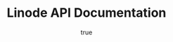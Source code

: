 ---
title: Linode API Documentation
author:
  name: Alban Bailly
  email: abailly@linode.com
description: Container Tools
keywords: []
license: '[CC BY-ND 4.0](https://creativecommons.org/licenses/by-nd/4.0)'
template: "api"
---
